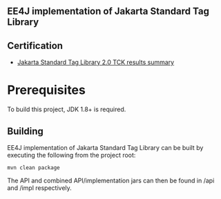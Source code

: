 EE4J implementation of Jakarta Standard Tag Library
---------------------------------------------------

Certification
-------------
* [Jakarta Standard Tag Library 2.0 TCK results summary](https://eclipse-ee4j.github.io/jstl-api/certifications/jakarta-tags/2.0/TCK-Results)

# Prerequisites

To build this project, JDK 1.8+ is required.

Building
--------

EE4J implementation of Jakarta Standard Tag Library can be built by executing the following from the project root:

``mvn clean package``

The API and combined API/implementation jars can then be found in /api and /impl respectively.



